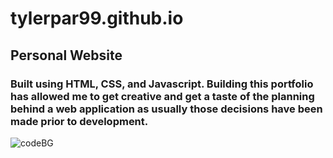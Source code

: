 # tylerpar99.github.io
## Personal Website
### Built using HTML, CSS, and Javascript. Building this portfolio has allowed me to get creative and get a taste of the planning behind a web application as usually those decisions have been made prior to development.
![codeBG](https://user-images.githubusercontent.com/67805799/132284215-a1f82eb4-7c22-45b3-b6d9-c7531a551f11.png)

